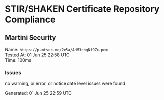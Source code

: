 # STIR/SHAKEN Certificate Repository Compliance

## Martini Security

Name: `https://p.mtsec.me/2e5a/AdM3chqN19Zu.pem`\
Tested At: 01 Jun 25 22:58 UTC\
Time: 100ms

### Issues

no warning, or error, or notice date level issues were found

Generated: 01 Jun 25 22:59 UTC